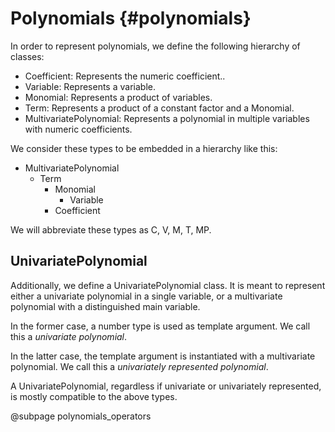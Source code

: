 Polynomials {#polynomials}
=====

In order to represent polynomials, we define the following hierarchy of classes:

- Coefficient: Represents the numeric coefficient..
- Variable: Represents a variable.
- Monomial: Represents a product of variables.
- Term: Represents a product of a constant factor and a Monomial.
- MultivariatePolynomial: Represents a polynomial in multiple variables with numeric coefficients.

We consider these types to be embedded in a hierarchy like this:

- MultivariatePolynomial
  - Term
    - Monomial
      - Variable
    - Coefficient

We will abbreviate these types as C, V, M, T, MP.

## UnivariatePolynomial
Additionally, we define a UnivariatePolynomial class.
It is meant to represent either a univariate polynomial in a single variable, or a multivariate polynomial with a distinguished main variable.

In the former case, a number type is used as template argument. We call this a _univariate polynomial_.

In the latter case, the template argument is instantiated with a multivariate polynomial. We call this a _univariately represented polynomial_.

A UnivariatePolynomial, regardless if univariate or univariately represented, is mostly compatible to the above types.

@subpage polynomials_operators
